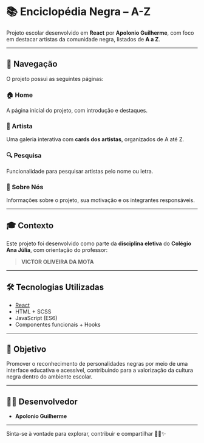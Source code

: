 # 📚 Enciclopédia Negra – A-Z

Projeto escolar desenvolvido em **React** por **Apolonio Guilherme**, com foco em destacar artistas da comunidade negra, listados de **A a Z**.

---

## 🧭 Navegação

O projeto possui as seguintes páginas:

### 🏠 Home
A página inicial do projeto, com introdução e destaques.

### 🎨 Artista
Uma galeria interativa com **cards dos artistas**, organizados de A até Z.

### 🔍 Pesquisa
Funcionalidade para pesquisar artistas pelo nome ou letra.

### 👥 Sobre Nós
Informações sobre o projeto, sua motivação e os integrantes responsáveis.

---

## 🎓 Contexto

Este projeto foi desenvolvido como parte da **disciplina eletiva** do **Colégio Ana Júlia**, com orientação do professor:

> **VICTOR OLIVEIRA DA MOTA**

---

## 🛠️ Tecnologias Utilizadas

- [React](https://reactjs.org/)
- HTML + SCSS
- JavaScript (ES6)
- Componentes funcionais + Hooks

---

## 📌 Objetivo

Promover o reconhecimento de personalidades negras por meio de uma interface educativa e acessível, contribuindo para a valorização da cultura negra dentro do ambiente escolar.

---

## 👨‍💻 Desenvolvedor

- **Apolonio Guilherme**

---

Sinta-se à vontade para explorar, contribuir e compartilhar ✊🏿✨
